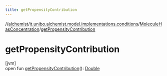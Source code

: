 ```yaml
---
title: getPropensityContribution
---
```

//[alchemist](../../../index.html)/[it.unibo.alchemist.model.implementations.conditions](../index.html)/[MoleculeHasConcentration](index.html)/[getPropensityContribution](get-propensity-contribution.html)



# getPropensityContribution



[jvm]\
open fun [getPropensityContribution](get-propensity-contribution.html)(): [Double](https://kotlinlang.org/api/latest/jvm/stdlib/kotlin/-double/index.html)




